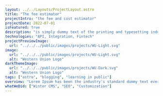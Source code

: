 ```yaml
---
layout: ../../Layouts/ProjectLayout.astro
title: "The fee estimator"
projectIntro: "the fee and cost estimator"
projectDate: 2022-07-01
isFeatured: true
description: "is simply dummy text of the printing and typesetting industry. Lorem Ipsum has been the industry's standard dummy text ever since the 1500s."
technologies: "API, Integration, Fintech"
projectPreviewImage:
  url: "../../../public/images/projects/WU-Light.svg"
image:
  url: "../../../public/images/projects/WU-Light.svg"
  alt: "Western Union Logo"
darkThemeImage:
  url: "../../../public/images/projects/WU-Dark.svg"
  alt: "Western Union Logo"
tags: ["astro", "blogging", "learning in public"]
overview: "Lorem Ipsum has been the industry's standard dummy text ever since the 1500s Lorem Ipsum has been the industry's standard dummy text ever since the 1500s. is simply dummy text of the printing and typesetting industryLorem Ipsum has been the industry's standard dummy text ever since the 1500s is simply dummy text of the printing and typesetting industry. Lorem Ipsum has been the industry's standard dummy text ever since the 1500s is simply dummy text of the printing and typesetting industry. Lorem Ipsum has been the industry's standard dummy text ever since the 1500s is simply dummy text of the printing and typesetting industry Lorem Ipsum has been the industry's standard dummy text ever since the 1500s."
whatWeDid: ["Winter CMS", "SEO", "Customization"]
---
```

